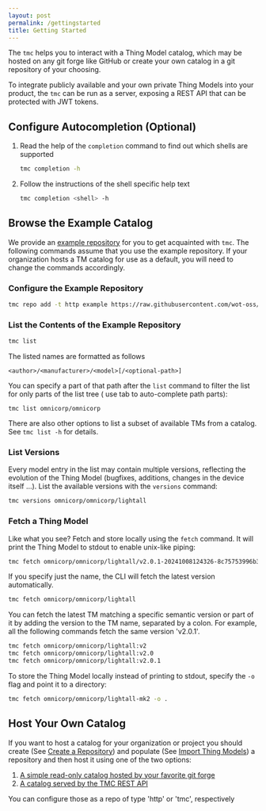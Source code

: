 ```yaml
---
layout: post
permalink: /gettingstarted
title: Getting Started
---
```


The ```tmc``` helps you to interact with a Thing Model catalog, which may be hosted on any git forge like GitHub or create your own catalog in a git repository of your choosing.

To integrate publicly available and your own private Thing Models into your product, the ```tmc``` can be run as a server, exposing a REST API that can be protected with JWT tokens.

## Configure Autocompletion (Optional)

1. Read the help of the ```completion``` command to find out which shells are supported
    ```bash
    tmc completion -h
    ```

2. Follow the instructions of the shell specific help text
    ```bash
    tmc completion <shell> -h
    ```

## Browse the Example Catalog

We provide an [example repository][3] for you to get acquainted with `tmc`. The following commands assume that you use the example repository.
If your organization hosts a TM catalog for use as a default, you will need to change the commands accordingly.

### Configure the Example Repository

```bash
tmc repo add -t http example https://raw.githubusercontent.com/wot-oss/example-catalog/refs/heads/main
```

### List the Contents of the Example Repository

```bash
tmc list
```

The listed names are formatted as follows

```
<author>/<manufacturer>/<model>[/<optional-path>]
```

You can specify a part of that path after the ```list``` command to filter the list for only parts of the list tree (
use tab to auto-complete path parts):

```
tmc list omnicorp/omnicorp
```

There are also other options to list a subset of available TMs from a catalog. See `tmc list -h` for details.

### List Versions

Every model entry in the list may contain multiple versions, reflecting the evolution of the Thing Model (bugfixes,
additions, changes in the device itself ...). List the available versions with the ```versions``` command:

```bash
tmc versions omnicorp/omnicorp/lightall
```

### Fetch a Thing Model

Like what you see? Fetch and store locally using the ```fetch``` command. It will print the Thing Model to stdout to
enable unix-like piping:

```bash
tmc fetch omnicorp/omnicorp/lightall/v2.0.1-20241008124326-8c75753996b3.tm.json
```

If you specify just the name, the CLI will fetch the latest version automatically.

```bash
tmc fetch omnicorp/omnicorp/lightall
```

You can fetch the latest TM matching a specific semantic version or part of it by adding the version to the TM name,
separated by a colon. For example, all the following commands fetch the same version 'v2.0.1'.

```bash
tmc fetch omnicorp/omnicorp/lightall:v2
tmc fetch omnicorp/omnicorp/lightall:v2.0
tmc fetch omnicorp/omnicorp/lightall:v2.0.1
```

To store the Thing Model locally instead of printing to stdout, specify the ```-o``` flag and point it to a
directory:

```bash
tmc fetch omnicorp/omnicorp/lightall-mk2 -o .
```

## Host Your Own Catalog

If you want to host a catalog for your organization or project you should create (See [Create a Repository][4]) and populate (See [Import Thing Models][5]) a repository 
and then host it using one of the two options:
1. [A simple read-only catalog hosted by your favorite git forge][1]
2. [A catalog served by the TMC REST API][2]

You can configure those as a repo of type 'http' or 'tmc', respectively

[1]: ./workflows#publish-a-catalog-to-a-git-forge
[2]: ./workflows#expose-a-catalog-for-http-clients
[3]: https://github.com/wot-oss/example-catalog
[4]: ./workflows#create-a-repository
[5]: ./workflows#import-thing-models
